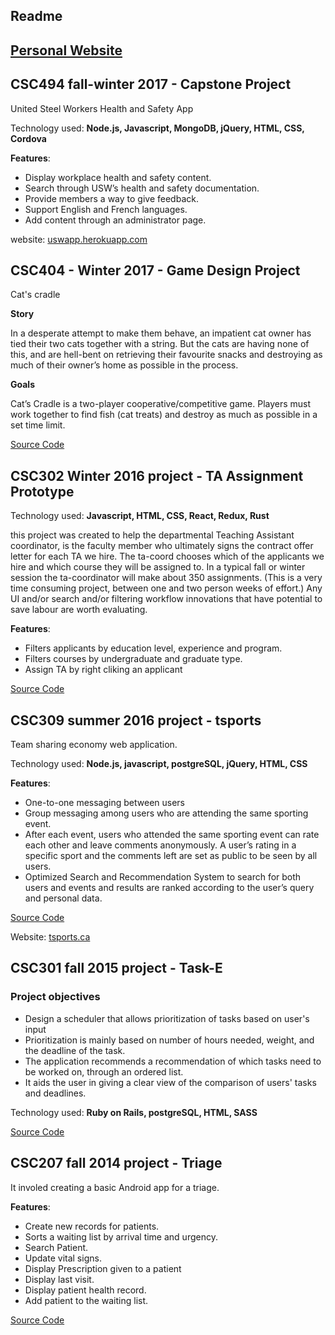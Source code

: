 ## Readme ##

## [Personal Website](https://hiei23.github.io/sihua.caoliu.github.io/) ##

## CSC494 fall-winter 2017 - Capstone Project 

United Steel Workers Health and Safety App

Technology used: **Node.js, Javascript, MongoDB, jQuery, HTML, CSS, Cordova**

**Features**:

* Display workplace health and safety content.
* Search through USW’s health and safety documentation.
* Provide members a way to give feedback.
* Support English and French languages.
* Add content through an administrator page.

website: [uswapp.herokuapp.com](https://uswapp.herokuapp.com/)

## CSC404 - Winter 2017 - Game Design Project 

Cat's cradle

**Story** 

In a desperate attempt to make them behave, an impatient cat owner has tied their two cats together with a string. But the cats are having none of this, and are hell-bent on retrieving their favourite snacks and destroying as much of their owner’s home as possible in the process.

**Goals**

Cat’s Cradle is a two-player cooperative/competitive game. Players must work together to find fish (cat treats) and destroy as much as possible in a set time limit.

[Source Code](https://github.com/hiei23/csc404-prototype)

## CSC302 Winter 2016 project - TA Assignment Prototype ##

Technology used: **Javascript, HTML, CSS, React, Redux, Rust**

this project was created to help the departmental Teaching Assistant coordinator, is the faculty member who ultimately signs the contract offer letter for each TA we hire. 
The ta-coord chooses which of the applicants we hire and which course they will be assigned to. 
In a typical fall or winter session the ta-coordinator will make about 350 assignments. (This is a very time consuming project, between one and two person weeks of effort.) 
Any UI and/or search and/or filtering workflow innovations that have potential to save labour are worth evaluating.

**Features**:

* Filters applicants by education level, experience and program.
* Filters courses by undergraduate and graduate type.
* Assign TA by right cliking an applicant

[Source Code](https://github.com/hiei23/taAssignment)

## CSC309 summer 2016 project - tsports ##

Team sharing economy web application. 

Technology used: **Node.js, javascript, postgreSQL, jQuery, HTML, CSS**

**Features**:

* One-to-one messaging between users
* Group messaging among users who are attending the same sporting event.
* After each event, users who attended the same sporting event can rate each other and leave
comments anonymously. A user’s rating in a specific sport and the comments left are set as
public to be seen by all users.
* Optimized Search and Recommendation System to search for both users and events and
results are ranked according to the user’s query and personal data.

[Source Code](https://github.com/hiei23/csc309a4)

Website: [tsports.ca](https://tsports.herokuapp.com//)

## CSC301 fall 2015 project - Task-E ##

### Project objectives ###
* Design a scheduler that allows prioritization of tasks based on user's input
* Prioritization is mainly based on number of hours needed, weight, and the deadline of the task.
* The application recommends a recommendation of which tasks need to be worked on, through an ordered list. 
* It aids the user in giving a clear view of the comparison of users' tasks and deadlines.

Technology used: **Ruby on Rails, postgreSQL, HTML, SASS**

[Source Code](https://github.com/hiei23/task-e)

## CSC207 fall 2014 project - Triage ##

It involed creating a basic Android app for a triage. 

**Features**:

- Create new records for patients.
- Sorts a waiting list by arrival time and urgency.
- Search Patient.
- Update vital signs.
- Display Prescription given to a patient
- Display last visit.
- Display patient health record.
- Add patient to the waiting list.

[Source Code](https://github.com/hiei23/triage)
